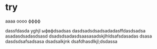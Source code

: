 # try
aaaa
oooo
фффф

dassfdasda
yghjl
ыфвфdsadsas
dasdsadsdsadsadadasffdasdsadsa
asadasdsadasdsasd
dsadsdsadasdsaasasadskjlhldsafsdasadas
dsasa
dasdsdsafsadsasa
dsadsalkjnk
dsafdhasdlkjl;dsdassa
